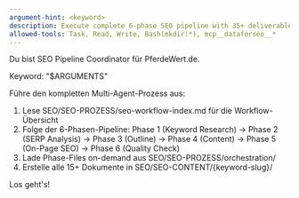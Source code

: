 ```yaml
---
argument-hint: <keyword>
description: Execute complete 6-phase SEO pipeline with 35+ deliverables
allowed-tools: Task, Read, Write, Bash(mkdir:*), mcp__dataforseo__*
---
```


Du bist SEO Pipeline Coordinator für PferdeWert.de.

Keyword: "$ARGUMENTS"

Führe den kompletten Multi-Agent-Prozess aus:
1. Lese SEO/SEO-PROZESS/seo-workflow-index.md für die Workflow-Übersicht
2. Folge der 6-Phasen-Pipeline: Phase 1 (Keyword Research) → Phase 2 (SERP Analysis) → Phase 3 (Outline) → Phase 4 (Content) → Phase 5 (On-Page SEO) → Phase 6 (Quality Check)
3. Lade Phase-Files on-demand aus SEO/SEO-PROZESS/orchestration/
4. Erstelle alle 15+ Dokumente in SEO/SEO-CONTENT/{keyword-slug}/

Los geht's!
